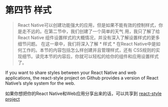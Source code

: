# 第四节 样式

> React Native可以创建功能强大的应用，但是如果不能有效的控制样式，你是走不远的。在第二节中，我们创建了一个简单的天气 用，我只了解了给 React Native 组件设置样式的大概情况，并没有深入了解设置样式的更多细节问题。
在这一章中，我们将深入了解 * 样式 * 在React Native中是如何工作的。本节的内容包括怎么样创建并且管理样式，还有 CSS规则的实现细节。读完本节的内容后，你就可以轻松的给你的组件和应用设置样式了。

If you want to share styles between your React Native and web applications, the react-style project on Github provides a version of React Native’s style system for the web.

如果你想把你的React Native和Web应用分享出来的话，可以共享到 [react-style project](https://github.com/js-next/react-style)
